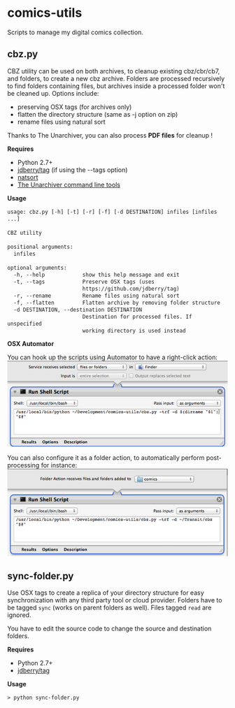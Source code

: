 comics-utils
============

Scripts to manage my digital comics collection.

cbz.py
------
CBZ utility can be used on both archives, to cleanup existing cbz/cbr/cb7, and folders, to create a new cbz archive.
Folders are processed recursively to find folders containing files, but archives inside a processed folder won't be cleaned up.
Options include:
 - preserving OSX tags (for archives only)
 - flatten the directory structure (same as -j option on zip)
 - rename files using natural sort

Thanks to The Unarchiver, you can also process **PDF files** for cleanup !

**Requires**
 * Python 2.7+
 * [jdberry/tag](https://github.com/jdberry/tag) (if using the --tags option)
 * [natsort](https://pypi.python.org/pypi/natsort)
 * [The Unarchiver command line tools](http://unarchiver.c3.cx/commandline)

**Usage**
```
usage: cbz.py [-h] [-t] [-r] [-f] [-d DESTINATION] infiles [infiles ...]

CBZ utility

positional arguments:
  infiles

optional arguments:
  -h, --help            show this help message and exit
  -t, --tags            Preserve OSX tags (uses
                        https://github.com/jdberry/tag)
  -r, --rename          Rename files using natural sort
  -f, --flatten         Flatten archive by removing folder structure
  -d DESTINATION, --destination DESTINATION
                        Destination for processed files. If unspecified
                        working directory is used instead
```

**OSX Automator**

You can hook up the scripts using Automator to have a right-click action:
![alt tag](https://raw.githubusercontent.com/gotson/comics-utils/master/wiki/cbz-as-service.png)

You can also configure it as a folder action, to automatically perform post-processing for instance:
![alt tag](https://raw.githubusercontent.com/gotson/comics-utils/master/wiki/cbz-as-folderaction.png)


sync-folder.py
--------------
Use OSX tags to create a replica of your directory structure for easy synchronization with any third party tool or cloud provider.
Folders have to be tagged `sync` (works on parent folders as well).
Files tagged `read` are ignored.

You have to edit the source code to change the source and destination folders.

**Requires**
 * Python 2.7+
 * [jdberry/tag](https://github.com/jdberry/tag)

**Usage**
```
> python sync-folder.py
```
